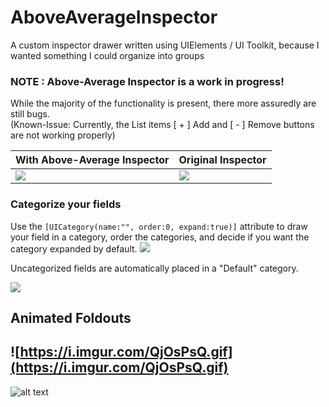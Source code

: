 # AboveAverageInspector
A custom inspector drawer written using UIElements / UI Toolkit, because I wanted something I could organize into groups

### NOTE : Above-Average Inspector is a work in progress! 

While the majority of the functionality is present, there more assuredly are still bugs.  
(Known-Issue: Currently, the List items [ + ] Add and [ - ] Remove buttons are not working properly)

| With Above-Average Inspector           | Original Inspector                     |
| -------------------------------------- | -------------------------------------- |
| ![](https://i.imgur.com/8U6SGr9.png?1) | ![](https://i.imgur.com/aQz7LIb.png?1) |

### Categorize your fields
Use the ```[UICategory(name:"", order:0, expand:true)]``` attribute to draw your field in a category, order the categories, and decide if you want the category expanded by default. 
![](https://i.imgur.com/x3DCj9e.png?1)

Uncategorized fields are automatically placed in a "Default" category.

![](https://i.imgur.com/E0amcGN.png)


## Animated Foldouts
![https://i.imgur.com/QjOsPsQ.gif](https://i.imgur.com/QjOsPsQ.gif)
---
![alt text](https://i.imgur.com/cg5ow2M.png "instance.id")
